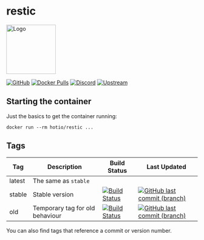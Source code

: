 # restic

<img src="https://raw.githubusercontent.com/hotio/docker-restic/master/img/restic.png" alt="Logo" height="130" width="130">

[![GitHub](https://img.shields.io/badge/source-github-lightgrey)](https://github.com/hotio/docker-restic)
[![Docker Pulls](https://img.shields.io/docker/pulls/hotio/restic)](https://hub.docker.com/r/hotio/restic)
[![Discord](https://img.shields.io/discord/610068305893523457?color=738ad6&label=discord&logo=discord&logoColor=white)](https://discord.gg/3SnkuKp)
[![Upstream](https://img.shields.io/badge/upstream-project-yellow)](https://github.com/restic/restic)

## Starting the container

Just the basics to get the container running:

```shell
docker run --rm hotio/restic ...
```

## Tags

| Tag      | Description                     | Build Status                                                                                                                                          | Last Updated                                                                                                                                                  |
| ---------|---------------------------------|-------------------------------------------------------------------------------------------------------------------------------------------------------|---------------------------------------------------------------------------------------------------------------------------------------------------------------|
| latest   | The same as `stable`            |                                                                                                                                                       |                                                                                                                                                               |
| stable   | Stable version                  | [![Build Status](https://cloud.drone.io/api/badges/hotio/docker-restic/status.svg?ref=refs/heads/stable)](https://cloud.drone.io/hotio/docker-restic) | [![GitHub last commit (branch)](https://img.shields.io/github/last-commit/hotio/docker-restic/stable)](https://github.com/hotio/docker-restic/commits/stable) |
| old      | Temporary tag for old behaviour | [![Build Status](https://cloud.drone.io/api/badges/hotio/docker-restic/status.svg?ref=refs/heads/old)](https://cloud.drone.io/hotio/docker-restic)    | [![GitHub last commit (branch)](https://img.shields.io/github/last-commit/hotio/docker-restic/old)](https://github.com/hotio/docker-restic/commits/old)       |

You can also find tags that reference a commit or version number.
